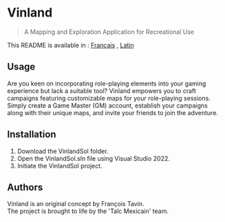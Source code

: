 # Vinland
> A Mapping and Exploration Application for Recreational Use

This README is available in : [Français](README.md) , [Latin](README-LAT.md)

## Usage

Are you keen on incorporating role-playing elements into your gaming experience but lack a suitable tool? Vinland empowers you to craft campaigns featuring customizable maps for your role-playing sessions. Simply create a Game Master (GM) account, establish your campaigns along with their unique maps, and invite your friends to join the adventure.

## Installation

1. Download the VinlandSol folder.
2. Open the VinlandSol.sln file using Visual Studio 2022.
3. Initiate the VinlandSol project.

## Authors

Vinland is an original concept by François Tavin.  
The project is brought to life by the 'Talc Mexicain' team.
